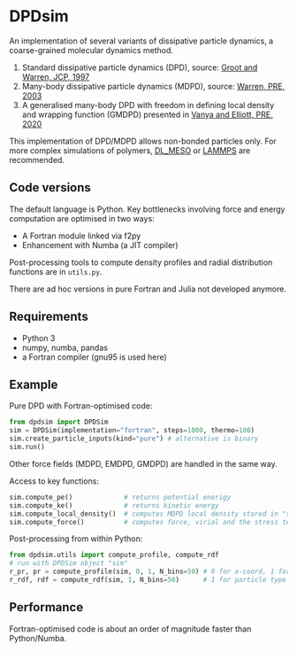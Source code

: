 # DPDsim

An implementation of several variants of dissipative particle dynamics,
a coarse-grained molecular dynamics method.

1. Standard dissipative particle dynamics (DPD), source: [Groot and Warren, JCP, 1997](https://doi.org/10.1063/1.474784)
2. Many-body dissipative particle dynamics (MDPD), source: [Warren, PRE, 2003](https://doi.org/10.1103/PhysRevE.68.066702)
3. A generalised many-body DPD with freedom in defining local density and wrapping function (GMDPD)
   presented in [Vanya and Elliott, PRE, 2020](https://doi.org/10.1103/PhysRevE.102.013312)

This implementation of DPD/MDPD allows non-bonded particles only. 
For more complex simulations of polymers, [DL_MESO](https://www.scd.stfc.ac.uk/Pages/DL_MESO.aspx) 
or [LAMMPS](https://github.com/lammps/lammps) are recommended.


## Code versions
The default language is Python. 
Key bottlenecks involving force and energy computation are optimised in two ways:
* A Fortran module linked via f2py
* Enhancement with Numba (a JIT compiler)

Post-processing tools to compute density profiles and radial distribution functions
are in `utils.py`.

There are ad hoc versions in pure Fortran and Julia not developed anymore.


## Requirements
* Python 3
* numpy, numba, pandas
* a Fortran compiler (gnu95 is used here)


## Example
Pure DPD with Fortran-optimised code:
```Python
from dpdsim import DPDSim
sim = DPDSim(implementation="fortran", steps=1000, thermo=100)
sim.create_particle_inputs(kind="pure") # alternative is binary
sim.run()
```

Other force fields (MDPD, EMDPD, GMDPD) are handled in the same way.

Access to key functions:
```Python
sim.compute_pe()             # returns potential enerigy
sim.compute_ke()             # returns kinetic energy
sim.compute_local_density()  # computes MDPD local density stored in "sim.rho2"
sim.compute_force()          # computes force, virial and the stress tensor diagonal
```

Post-processing from within Python:
```Python
from dpdsim.utils import compute_profile, compute_rdf
# run with DPDSim object "sim"
r_pr, pr = compute_profile(sim, 0, 1, N_bins=50) # 0 for x-coord, 1 for particle type
r_rdf, rdf = compute_rdf(sim, 1, N_bins=50)      # 1 for particle type
```


## Performance
Fortran-optimised code is about an order of magnitude faster than Python/Numba.




